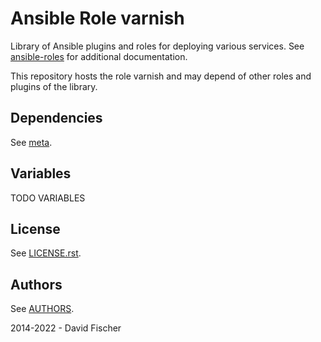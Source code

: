 # Ansible Role varnish

Library of Ansible plugins and roles for deploying various services.
See [ansible-roles](https://github.com/davidfischer-ch/ansible-roles) for additional documentation.

This repository hosts the role varnish and may depend of other roles and plugins of the library.

## Dependencies

See [meta](meta/main.yml).

## Variables

TODO VARIABLES

## License

See [LICENSE.rst](LICENSE.rst).

## Authors

See [AUTHORS](AUTHORS).

2014-2022 - David Fischer
